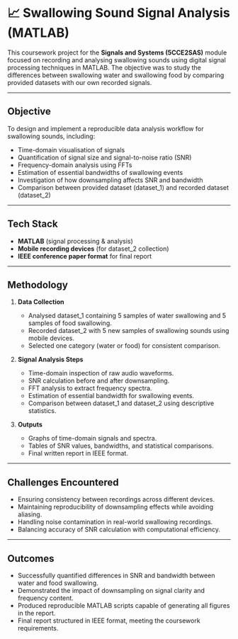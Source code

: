 # 📈 Swallowing Sound Signal Analysis (MATLAB)

This coursework project for the **Signals and Systems (5CCE2SAS)** module focused on recording and analysing swallowing sounds using digital signal processing techniques in MATLAB. The objective was to study the differences between swallowing water and swallowing food by comparing provided datasets with our own recorded signals.  

---

## Objective

To design and implement a reproducible data analysis workflow for swallowing sounds, including:  
- Time-domain visualisation of signals  
- Quantification of signal size and signal-to-noise ratio (SNR)  
- Frequency-domain analysis using FFTs  
- Estimation of essential bandwidths of swallowing events  
- Investigation of how downsampling affects SNR and bandwidth  
- Comparison between provided dataset (dataset_1) and recorded dataset (dataset_2)  

---

## Tech Stack

- **MATLAB** (signal processing & analysis)  
- **Mobile recording devices** (for dataset_2 collection)  
- **IEEE conference paper format** for final report  

---

## Methodology

1. **Data Collection**  
   - Analysed dataset_1 containing 5 samples of water swallowing and 5 samples of food swallowing.  
   - Recorded dataset_2 with 5 new samples of swallowing sounds using mobile devices.  
   - Selected one category (water or food) for consistent comparison.  

2. **Signal Analysis Steps**  
   - Time-domain inspection of raw audio waveforms.  
   - SNR calculation before and after downsampling.  
   - FFT analysis to extract frequency spectra.  
   - Estimation of essential bandwidth for swallowing events.  
   - Comparison between dataset_1 and dataset_2 using descriptive statistics.  

3. **Outputs**  
   - Graphs of time-domain signals and spectra.  
   - Tables of SNR values, bandwidths, and statistical comparisons.  
   - Final written report in IEEE format.  

---

## Challenges Encountered

- Ensuring consistency between recordings across different devices.  
- Maintaining reproducibility of downsampling effects while avoiding aliasing.  
- Handling noise contamination in real-world swallowing recordings.  
- Balancing accuracy of SNR calculation with computational efficiency.  

---

## Outcomes

- Successfully quantified differences in SNR and bandwidth between water and food swallowing.  
- Demonstrated the impact of downsampling on signal clarity and frequency content.  
- Produced reproducible MATLAB scripts capable of generating all figures in the report.  
- Final report structured in IEEE format, meeting the coursework requirements.  


